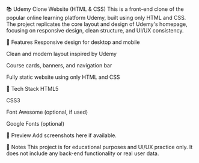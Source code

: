 📚 Udemy Clone Website (HTML & CSS)
This is a front-end clone of the popular online learning platform Udemy, built using only HTML and CSS. The project replicates the core layout and design of Udemy's homepage, focusing on responsive design, clean structure, and UI/UX consistency.

🔧 Features
Responsive design for desktop and mobile

Clean and modern layout inspired by Udemy

Course cards, banners, and navigation bar

Fully static website using only HTML and CSS

🚀 Tech Stack
HTML5

CSS3

Font Awesome (optional, if used)

Google Fonts (optional)

📸 Preview
Add screenshots here if available.

📝 Notes
This project is for educational purposes and UI/UX practice only. It does not include any back-end functionality or real user data.
